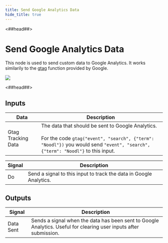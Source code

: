 ```yaml
---
title: Send Google Analytics Data
hide_title: true
---
```


<##head##>

# Send Google Analytics Data

This node is used to send custom data to Google Analytics. It works similarily to the [gtag](https://support.google.com/analytics/answer/11147304) function provided by Google.

<div className="ndl-image-with-background l">

![](/library/modules/google-analytics/screenshot.png)

</div>

<##head##>

## Inputs

| Data                                                 | Description                                                                                                                                                                                |
| ---------------------------------------------------- | ------------------------------------------------------------------------------------------------------------------------------------------------------------------------------------------ |
| <span className="ndl-data">Gtag Tracking Data</span> | The data that should be sent to Google Analytics. <br/><br/>For the code `gtag("event", "search", {"term": "Noodl"})` you would send `"event", "search", {"term": "Noodl"}` to this input. |

| Signal                                 | Description                                                        |
| -------------------------------------- | ------------------------------------------------------------------ |
| <span className="ndl-signal">Do</span> | Send a signal to this input to track the data in Google Analytics. |

## Outputs

| Signal                                        | Description                                                                                                       |
| --------------------------------------------- | ----------------------------------------------------------------------------------------------------------------- |
| <span className="ndl-signal">Data Sent</span> | Sends a signal when the data has been sent to Google Analytics. Useful for clearing user inputs after submission. |
